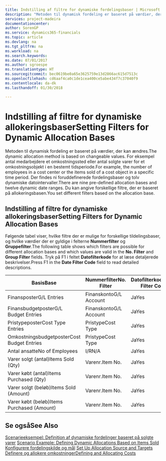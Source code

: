 ```yaml
---
title: Indstilling af filtre for dynamiske fordelingsbaser | Microsoft Docs
description: "Metoden til dynamisk fordeling er baseret på værdier, der kan ændres. For eksempel antal medarbejdere et omkostningssted eller antal solgte varer for et omkostningsobjekt i en bestemt tidsperiode. Der findes ni foruddefinerede fordelingsbaser og tolv dynamiske datointervaller. Du kan angive forskellige filtre, der er baseret på allokeringsbasen."
services: project-madeira
documentationcenter: 
author: SorenGP
ms.service: dynamics365-financials
ms.topic: article
ms.devlang: na
ms.tgt_pltfrm: na
ms.workload: na
ms.search.keywords: 
ms.date: 07/01/2017
ms.author: sgroespe
ms.translationtype: HT
ms.sourcegitcommit: bec0619be0a65e3625759e13d2866ac615d7513c
ms.openlocfilehash: cd6aaf4ca0c1de1cea400ce5abe434f7c37040f9
ms.contentlocale: da-dk
ms.lasthandoff: 01/30/2018

---
```

# <a name="setting-filters-for-dynamic-allocation-bases"></a><span data-ttu-id="b9112-106">Indstilling af filtre for dynamiske allokeringsbaser</span><span class="sxs-lookup"><span data-stu-id="b9112-106">Setting Filters for Dynamic Allocation Bases</span></span>
<span data-ttu-id="b9112-107">Metoden til dynamisk fordeling er baseret på værdier, der kan ændres.</span><span class="sxs-lookup"><span data-stu-id="b9112-107">The dynamic allocation method is based on changeable values.</span></span> <span data-ttu-id="b9112-108">For eksempel antal medarbejdere et omkostningssted eller antal solgte varer for et omkostningsobjekt i en bestemt tidsperiode.</span><span class="sxs-lookup"><span data-stu-id="b9112-108">For example, the number of employees in a cost center or the items sold of a cost object in a specific time period.</span></span> <span data-ttu-id="b9112-109">Der findes ni foruddefinerede fordelingsbaser og tolv dynamiske datointervaller.</span><span class="sxs-lookup"><span data-stu-id="b9112-109">There are nine pre-defined allocation bases and twelve dynamic date ranges.</span></span> <span data-ttu-id="b9112-110">Du kan angive forskellige filtre, der er baseret på allokeringsbasen.</span><span class="sxs-lookup"><span data-stu-id="b9112-110">You set different filters based on the allocation base.</span></span>  

## <a name="setting-filters-for-dynamic-allocation-bases"></a><span data-ttu-id="b9112-111">Indstilling af filtre for dynamiske allokeringsbaser</span><span class="sxs-lookup"><span data-stu-id="b9112-111">Setting Filters for Dynamic Allocation Bases</span></span>  
 <span data-ttu-id="b9112-112">Følgende tabel viser, hvilke filtre der er mulige for forskellige tildelingsbaser, og hvilke værdier der er gyldige i felterne **Nummerfilter** og **Gruppefilter**.</span><span class="sxs-lookup"><span data-stu-id="b9112-112">The following table shows which filters are possible for different allocation bases and which values are valid in the **No. Filter** and **Group Filter** fields.</span></span> <span data-ttu-id="b9112-113">Tryk på F1 i feltet **Datofilterkode** for at læse detaljerede beskrivelser.</span><span class="sxs-lookup"><span data-stu-id="b9112-113">Press F1 in the **Date Filter Code** field to read detailed descriptions.</span></span>  

|<span data-ttu-id="b9112-114">**Basis**</span><span class="sxs-lookup"><span data-stu-id="b9112-114">**Base**</span></span>|<span data-ttu-id="b9112-115">**Nummerfilter**</span><span class="sxs-lookup"><span data-stu-id="b9112-115">**No. Filter**</span></span>|<span data-ttu-id="b9112-116">**Datofilterkode**</span><span class="sxs-lookup"><span data-stu-id="b9112-116">**Date Filter Code**</span></span>|<span data-ttu-id="b9112-117">**Omkostningsstedsfilter**</span><span class="sxs-lookup"><span data-stu-id="b9112-117">**Cost Center Filter**</span></span>|<span data-ttu-id="b9112-118">**Omkostningsemnefilter**</span><span class="sxs-lookup"><span data-stu-id="b9112-118">**Cost Object Filter**</span></span>|<span data-ttu-id="b9112-119">**Gruppefilter**</span><span class="sxs-lookup"><span data-stu-id="b9112-119">**Group Filter**</span></span>|  
|--------------|----------------------------------------|----------------------------------------------|------------------------------------------------|------------------------------------------------|------------------------------------------|  
|<span data-ttu-id="b9112-120">Finansposter</span><span class="sxs-lookup"><span data-stu-id="b9112-120">G/L Entries</span></span>|<span data-ttu-id="b9112-121">Finanskonto</span><span class="sxs-lookup"><span data-stu-id="b9112-121">G/L Account</span></span>|<span data-ttu-id="b9112-122">Ja</span><span class="sxs-lookup"><span data-stu-id="b9112-122">Yes</span></span>|<span data-ttu-id="b9112-123">Ja</span><span class="sxs-lookup"><span data-stu-id="b9112-123">Yes</span></span>|<span data-ttu-id="b9112-124">Ja</span><span class="sxs-lookup"><span data-stu-id="b9112-124">Yes</span></span>|<span data-ttu-id="b9112-125">I/R</span><span class="sxs-lookup"><span data-stu-id="b9112-125">N/A</span></span>|  
|<span data-ttu-id="b9112-126">Finansbudgetposter</span><span class="sxs-lookup"><span data-stu-id="b9112-126">G/L Budget Entries</span></span>|<span data-ttu-id="b9112-127">Finanskonto</span><span class="sxs-lookup"><span data-stu-id="b9112-127">G/L Account</span></span>|<span data-ttu-id="b9112-128">Ja</span><span class="sxs-lookup"><span data-stu-id="b9112-128">Yes</span></span>|<span data-ttu-id="b9112-129">Ja</span><span class="sxs-lookup"><span data-stu-id="b9112-129">Yes</span></span>|<span data-ttu-id="b9112-130">Ja</span><span class="sxs-lookup"><span data-stu-id="b9112-130">Yes</span></span>|<span data-ttu-id="b9112-131">Finansbudgetnavn</span><span class="sxs-lookup"><span data-stu-id="b9112-131">G/L Budget Name</span></span>|  
|<span data-ttu-id="b9112-132">Pristypeposter</span><span class="sxs-lookup"><span data-stu-id="b9112-132">Cost Type Entries</span></span>|<span data-ttu-id="b9112-133">Pristype</span><span class="sxs-lookup"><span data-stu-id="b9112-133">Cost Type</span></span>|<span data-ttu-id="b9112-134">Ja</span><span class="sxs-lookup"><span data-stu-id="b9112-134">Yes</span></span>|<span data-ttu-id="b9112-135">Ja</span><span class="sxs-lookup"><span data-stu-id="b9112-135">Yes</span></span>|<span data-ttu-id="b9112-136">Ja</span><span class="sxs-lookup"><span data-stu-id="b9112-136">Yes</span></span>|<span data-ttu-id="b9112-137">I/R</span><span class="sxs-lookup"><span data-stu-id="b9112-137">N/A</span></span>|  
|<span data-ttu-id="b9112-138">Omkostningsbudgetposter</span><span class="sxs-lookup"><span data-stu-id="b9112-138">Cost Budget Entries</span></span>|<span data-ttu-id="b9112-139">Pristype</span><span class="sxs-lookup"><span data-stu-id="b9112-139">Cost Type</span></span>|<span data-ttu-id="b9112-140">Ja</span><span class="sxs-lookup"><span data-stu-id="b9112-140">Yes</span></span>|<span data-ttu-id="b9112-141">Ja</span><span class="sxs-lookup"><span data-stu-id="b9112-141">Yes</span></span>|<span data-ttu-id="b9112-142">Ja</span><span class="sxs-lookup"><span data-stu-id="b9112-142">Yes</span></span>|<span data-ttu-id="b9112-143">Budgetnavn</span><span class="sxs-lookup"><span data-stu-id="b9112-143">Budget Name</span></span>|  
|<span data-ttu-id="b9112-144">Antal ansatte</span><span class="sxs-lookup"><span data-stu-id="b9112-144">No of Employees</span></span>|<span data-ttu-id="b9112-145">I/R</span><span class="sxs-lookup"><span data-stu-id="b9112-145">N/A</span></span>|<span data-ttu-id="b9112-146">Ja</span><span class="sxs-lookup"><span data-stu-id="b9112-146">Yes</span></span>|<span data-ttu-id="b9112-147">Ja</span><span class="sxs-lookup"><span data-stu-id="b9112-147">Yes</span></span>|<span data-ttu-id="b9112-148">Ja</span><span class="sxs-lookup"><span data-stu-id="b9112-148">Yes</span></span>|<span data-ttu-id="b9112-149">I/R</span><span class="sxs-lookup"><span data-stu-id="b9112-149">N/A</span></span>|  
|<span data-ttu-id="b9112-150">Varer solgt (antal)</span><span class="sxs-lookup"><span data-stu-id="b9112-150">Items Sold (Qty)</span></span>|<span data-ttu-id="b9112-151">Varenr.</span><span class="sxs-lookup"><span data-stu-id="b9112-151">Item No.</span></span>|<span data-ttu-id="b9112-152">Ja</span><span class="sxs-lookup"><span data-stu-id="b9112-152">Yes</span></span>|<span data-ttu-id="b9112-153">Ja</span><span class="sxs-lookup"><span data-stu-id="b9112-153">Yes</span></span>|<span data-ttu-id="b9112-154">Ja</span><span class="sxs-lookup"><span data-stu-id="b9112-154">Yes</span></span>|<span data-ttu-id="b9112-155">Varebogføringsgruppe</span><span class="sxs-lookup"><span data-stu-id="b9112-155">Inventory Posting Group</span></span>|  
|<span data-ttu-id="b9112-156">Varer købt (antal)</span><span class="sxs-lookup"><span data-stu-id="b9112-156">Items Purchased (Qty)</span></span>|<span data-ttu-id="b9112-157">Varenr.</span><span class="sxs-lookup"><span data-stu-id="b9112-157">Item No.</span></span>|<span data-ttu-id="b9112-158">Ja</span><span class="sxs-lookup"><span data-stu-id="b9112-158">Yes</span></span>|<span data-ttu-id="b9112-159">Ja</span><span class="sxs-lookup"><span data-stu-id="b9112-159">Yes</span></span>|<span data-ttu-id="b9112-160">Ja</span><span class="sxs-lookup"><span data-stu-id="b9112-160">Yes</span></span>|<span data-ttu-id="b9112-161">Varebogføringsgruppe</span><span class="sxs-lookup"><span data-stu-id="b9112-161">Inventory Posting Group</span></span>|  
|<span data-ttu-id="b9112-162">Varer solgt (beløb)</span><span class="sxs-lookup"><span data-stu-id="b9112-162">Items Sold (Amount)</span></span>|<span data-ttu-id="b9112-163">Varenr.</span><span class="sxs-lookup"><span data-stu-id="b9112-163">Item No.</span></span>|<span data-ttu-id="b9112-164">Ja</span><span class="sxs-lookup"><span data-stu-id="b9112-164">Yes</span></span>|<span data-ttu-id="b9112-165">Ja</span><span class="sxs-lookup"><span data-stu-id="b9112-165">Yes</span></span>|<span data-ttu-id="b9112-166">Ja</span><span class="sxs-lookup"><span data-stu-id="b9112-166">Yes</span></span>|<span data-ttu-id="b9112-167">Varebogføringsgruppe</span><span class="sxs-lookup"><span data-stu-id="b9112-167">Inventory Posting Group</span></span>|  
|<span data-ttu-id="b9112-168">Varer købt (beløb)</span><span class="sxs-lookup"><span data-stu-id="b9112-168">Items Purchased (Amount)</span></span>|<span data-ttu-id="b9112-169">Varenr.</span><span class="sxs-lookup"><span data-stu-id="b9112-169">Item No.</span></span>|<span data-ttu-id="b9112-170">Ja</span><span class="sxs-lookup"><span data-stu-id="b9112-170">Yes</span></span>|<span data-ttu-id="b9112-171">Ja</span><span class="sxs-lookup"><span data-stu-id="b9112-171">Yes</span></span>|<span data-ttu-id="b9112-172">Ja</span><span class="sxs-lookup"><span data-stu-id="b9112-172">Yes</span></span>|<span data-ttu-id="b9112-173">Varebogføringsgruppe</span><span class="sxs-lookup"><span data-stu-id="b9112-173">Inventory Posting Group</span></span>|  

## <a name="see-also"></a><span data-ttu-id="b9112-174">Se også</span><span class="sxs-lookup"><span data-stu-id="b9112-174">See Also</span></span>  
 <span data-ttu-id="b9112-175">[Scenarieeksempel: Definition af dynamiske fordelinger baseret på solgte varer](finance-scenario-example-defining-dynamic-allocations-based-on-items-sold.md) </span><span class="sxs-lookup"><span data-stu-id="b9112-175">[Scenario Example: Defining Dynamic Allocations Based on Items Sold](finance-scenario-example-defining-dynamic-allocations-based-on-items-sold.md) </span></span>  
 <span data-ttu-id="b9112-176">[Konfigurere fordelingskilde og mål](finance-how-to-set-up-allocation-source-and-targets.md) </span><span class="sxs-lookup"><span data-stu-id="b9112-176">[Set Up Allocation Source and Targets](finance-how-to-set-up-allocation-source-and-targets.md) </span></span>  
 [<span data-ttu-id="b9112-177">Definere og allokere omkostninger</span><span class="sxs-lookup"><span data-stu-id="b9112-177">Defining and Allocating Costs</span></span>](finance-define-and-allocate-costs.md)

